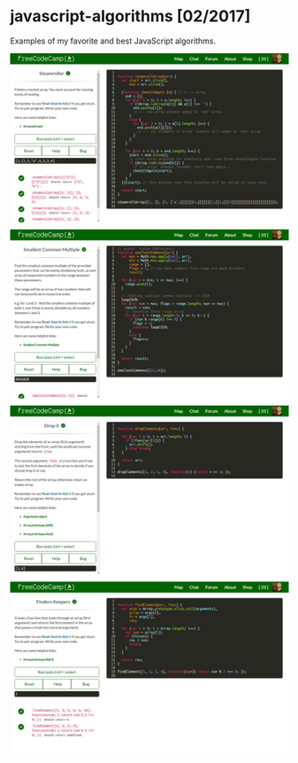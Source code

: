 # javascript-algorithms [02/2017]

Examples of my favorite and best JavaScript algorithms.

![Steamroller](https://github.com/stefanradivojevic/javascript-algorithms/blob/master/screenshots/Steamroller.png)
![Smallest Common Multiple Algorithm](https://github.com/stefanradivojevic/javascript-algorithms/blob/master/screenshots/SmallestCommonMultipleAlgorithm.png)
![Drop it](https://github.com/stefanradivojevic/javascript-algorithms/blob/master/screenshots/DropIt.png)
![Finder Keepers](https://github.com/stefanradivojevic/javascript-algorithms/blob/master/screenshots/FinderKeepers.png)
